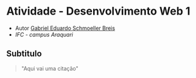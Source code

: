 # Atividade - Desenvolvimento Web 1

- Autor [Gabriel Eduardo Schmoeller Breis](https://github.com/gabrieledu1?tab=repositories)
- *IFC - campus Araquari*

## Subtitulo
> "Aqui vai uma citação"